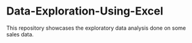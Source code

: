 # Data-Exploration-Using-Excel
This repository showcases the exploratory data analysis done on some sales data. 

